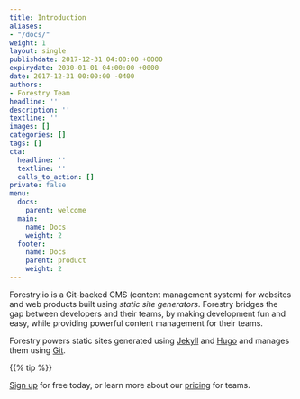 ```yaml
---
title: Introduction
aliases:
- "/docs/"
weight: 1
layout: single
publishdate: 2017-12-31 04:00:00 +0000
expirydate: 2030-01-01 04:00:00 +0000
date: 2017-12-31 00:00:00 -0400
authors:
- Forestry Team
headline: ''
description: ''
textline: ''
images: []
categories: []
tags: []
cta:
  headline: ''
  textline: ''
  calls_to_action: []
private: false
menu:
  docs:
    parent: welcome
  main:
    name: Docs
    weight: 2
  footer:
    name: Docs
    parent: product
    weight: 2
---
```

Forestry.io is a Git-backed CMS (content management system) for websites and web products built using _static site generators_. Forestry bridges the gap between developers and their teams, by making development fun and easy, while providing powerful content management for their teams.

Forestry powers static sites generated using [Jekyll](https://jekyllrb.com/ "Jekyll website") and [Hugo](https://gohugo.io/ "Hugo website") and manages them using [Git](https://git-scm.com/ "Git Website").

{{% tip %}}

[Sign up](https://app.forestry.io/signup "Forestry CMS Sign Up") for free today, or learn more about our [pricing](/pricing "Forestry.io's Pricing") for teams.

{{% /tip %}}

## What is Forestry?

The main thing to understand is that Forestry -- unlike other content management systems -- is entirely backed by Git.

To put it simply, Forestry is an editor-friendly interface over Git. This means that developers and editors can now use the same workflow and tool set.

This also means that all of your content and code always belongs to you, and is not stored in a database in the cloud out of your reach.

## Advantages

Choosing to build a static site and use a Git-backed CMS comes with a multitude of advantages over the traditional Monolithic CMS:

### Speed, reliability, and security

Static sites don't require a complicated server setup to allow for the dynamic rendering of pages. This mean your site's download faster for visitors, can handle insane volumes of traffic, and have much fewer touch points that are vulnerable to hacking.

### Continuous Deployment

Unlike traditional content management systems, your codebase _is_ your website. That means developers can work on changes to the website locally, and then push to Git and automatically have them deployed to production.

### Unified Workflow

Gone are the days of developers and editors having completely separate workflows. Developers and editors now work in sync with Git, providing unparalleled ability to deliver quickly and easily.